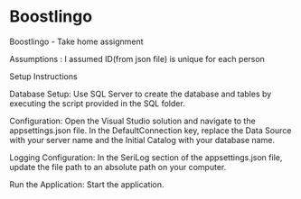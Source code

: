# Boostlingo
Boostlingo - Take home assignment

Assumptions : I assumed ID(from json file)  is unique for each person

Setup Instructions

Database Setup:
Use SQL Server to create the database and tables by executing the script provided in the SQL folder.

Configuration:
Open the Visual Studio solution and navigate to the appsettings.json file.
In the DefaultConnection key, replace the Data Source with your server name and the Initial Catalog with your database name.

Logging Configuration:
In the SeriLog section of the appsettings.json file, update the file path to an absolute path on your computer.

Run the Application:
Start the application.


